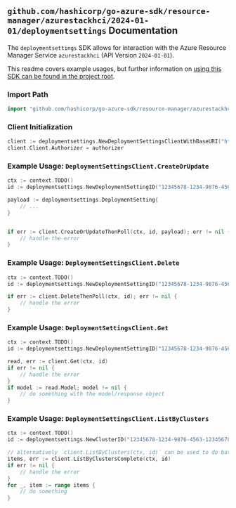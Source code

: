 
## `github.com/hashicorp/go-azure-sdk/resource-manager/azurestackhci/2024-01-01/deploymentsettings` Documentation

The `deploymentsettings` SDK allows for interaction with the Azure Resource Manager Service `azurestackhci` (API Version `2024-01-01`).

This readme covers example usages, but further information on [using this SDK can be found in the project root](https://github.com/hashicorp/go-azure-sdk/tree/main/docs).

### Import Path

```go
import "github.com/hashicorp/go-azure-sdk/resource-manager/azurestackhci/2024-01-01/deploymentsettings"
```


### Client Initialization

```go
client := deploymentsettings.NewDeploymentSettingsClientWithBaseURI("https://management.azure.com")
client.Client.Authorizer = authorizer
```


### Example Usage: `DeploymentSettingsClient.CreateOrUpdate`

```go
ctx := context.TODO()
id := deploymentsettings.NewDeploymentSettingID("12345678-1234-9876-4563-123456789012", "example-resource-group", "clusterValue", "deploymentSettingValue")

payload := deploymentsettings.DeploymentSetting{
	// ...
}


if err := client.CreateOrUpdateThenPoll(ctx, id, payload); err != nil {
	// handle the error
}
```


### Example Usage: `DeploymentSettingsClient.Delete`

```go
ctx := context.TODO()
id := deploymentsettings.NewDeploymentSettingID("12345678-1234-9876-4563-123456789012", "example-resource-group", "clusterValue", "deploymentSettingValue")

if err := client.DeleteThenPoll(ctx, id); err != nil {
	// handle the error
}
```


### Example Usage: `DeploymentSettingsClient.Get`

```go
ctx := context.TODO()
id := deploymentsettings.NewDeploymentSettingID("12345678-1234-9876-4563-123456789012", "example-resource-group", "clusterValue", "deploymentSettingValue")

read, err := client.Get(ctx, id)
if err != nil {
	// handle the error
}
if model := read.Model; model != nil {
	// do something with the model/response object
}
```


### Example Usage: `DeploymentSettingsClient.ListByClusters`

```go
ctx := context.TODO()
id := deploymentsettings.NewClusterID("12345678-1234-9876-4563-123456789012", "example-resource-group", "clusterValue")

// alternatively `client.ListByClusters(ctx, id)` can be used to do batched pagination
items, err := client.ListByClustersComplete(ctx, id)
if err != nil {
	// handle the error
}
for _, item := range items {
	// do something
}
```
